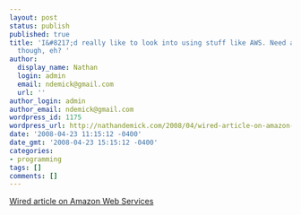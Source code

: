 ```yaml
---
layout: post
status: publish
published: true
title: 'I&#8217;d really like to look into using stuff like AWS. Need a product first,
  though, eh? '
author:
  display_name: Nathan
  login: admin
  email: ndemick@gmail.com
  url: ''
author_login: admin
author_email: ndemick@gmail.com
wordpress_id: 1175
wordpress_url: http://nathandemick.com/2008/04/wired-article-on-amazon-web-services/
date: '2008-04-23 11:15:12 -0400'
date_gmt: '2008-04-23 15:15:12 -0400'
categories:
- programming
tags: []
comments: []
---
```

<p><a href='http://www.wired.com/techbiz/it/magazine/16-05/mf_amazon'>Wired article on Amazon Web Services</a></p>
